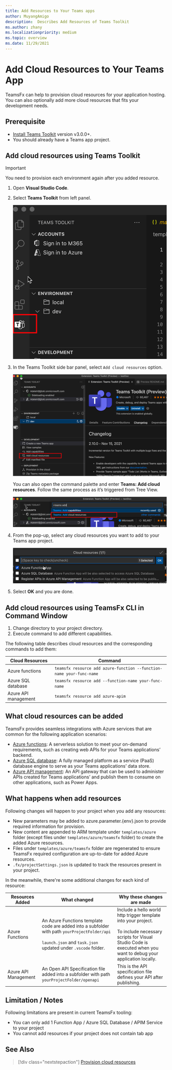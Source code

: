 ```yaml
---
title: Add Resources to Your Teams apps
author: MuyangAmigo
description:  Describes Add Resources of Teams Toolkit
ms.author: zhany
ms.localizationpriority: medium
ms.topic: overview
ms.date: 11/29/2021
---
```


# Add Cloud Resources to Your Teams App

TeamsFx can help to provision cloud resources for your application hosting. You can also optionally add more cloud resources that fits your development needs.

## Prerequisite

* [Install Teams Toolkit](https://marketplace.visualstudio.com/items?itemName=TeamsDevApp.ms-teams-vscode-extension) version v3.0.0+.
* You should already have a Teams app project.

## Add cloud resources using Teams Toolkit

> [!IMPORTANT]
> You need to provision each environment again after you added resource.

1. Open **Visual Studio Code**.
1. Select **Teams Toolkit** from left panel.

    ![Activate Teams Toolkit](./images/activate-teams-toolkit.png)

1. In the Teams Toolkit side bar panel, select `Add cloud resources` option.

    ![Add cloud resources](./images/add-cloud-resources.png)

    You can also open the command palette and enter **Teams: Add cloud resources**. Follow the same process as it’s triggered from Tree View.

    ![Alternate cloud resources](./images/alternate-cloud-resources.png)

1. From the pop-up, select any cloud resources you want to add to your Teams app project.

     ![Select cloud resources](./images/select-cloud-resources.png)

1. Select **OK** and you are done.

## Add cloud resources using TeamsFx CLI in Command Window

1. Change directory to your project directory.
1. Execute command to add different capabilities.

The following table describes cloud resources and the corresponding commands to add them:

|Cloud Resources|Command|
|---------------|----------|
| Azure functions|`teamsfx resource add azure-function --function-name your-func-name`|
| Azure SQL database|`teamsfx resource add --function-name your-func-name`|
| Azure API management|`teamsfx resource add azure-apim`|

## What cloud resources can be added

TeamsFx provides seamless integrations with Azure services that are common for the following application scenarios:

- [Azure functions](/azure/azure-functions/functions-overview): A serverless solution to meet your on-demand requirements, such as creating web APIs for your Teams applications’ backend.
- [Azure SQL database](/azure/azure-sql/database/sql-database-paas-overview): A fully managed platform as a service (PaaS) database engine to serve as your Teams applications’ data store.
- [Azure API management](/azure/azure-sql/database/sql-database-paas-overview): An API gateway that can be used to administer APIs created for Teams applications’ and publish them to consume on other applications, such as Power Apps.

## What happens when add resources

Following changes will happen to your project when you add any resources:

- New parameters may be added to azure.parameter.{env}.json to provide required information for provision.
- New content are appended to ARM template under `templates/azure` folder (except files under `templates/azure/teamsfx` folder) to create the added Azure resources.
- Files under `templates/azure/teamsfx` folder are regenerated to ensure TeamsFx required configuration are up-to-date for added Azure resources.
- `.fx/projectSettings.json` is updated to track the resources present in your project.

In the meanwhile, there're some additional changes for each kind of resource:

|Resources Added|What changed|Why these changes are made|
|---------------|---------------|-----------------------------|
|Azure Functions|An Azure Functions template code are added into a subfolder with path `yourProjectFolder/api`</br></br>`launch.json` and `task.json` updated under `.vscode` folder.| Include a hello world http trigger template into your project.</br></br> To include necessary scripts for Visual Studio Code is executed when you want to debug your application locally.|
|Azure API Management|An Open API Specification file added into a subfolder with path `yourProjectFolder/openapi`|This is the API specification file defines your API after publishing.|

## Limitation / Notes

Following limitations are present in current TeamsFx tooling:

- You can only add 1 Function App / Azure SQL Database / APIM Service to your project
- You cannot add resources if your project does not contain tab app

## See Also

> [!div class="nextstepaction"]
> [Provision cloud resources](provision.md)
